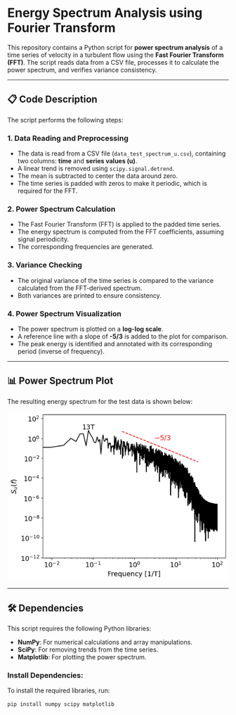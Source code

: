 # Energy Spectrum Analysis using Fourier Transform

This repository contains a Python script for **power spectrum analysis** of a time series of velocity in a turbulent flow using the **Fast Fourier Transform (FFT)**. The script reads data from a CSV file, processes it to calculate the power spectrum, and verifies variance consistency.

---

## 📋 **Code Description**

The script performs the following steps:

### 1. **Data Reading and Preprocessing**
- The data is read from a CSV file (`data_test_spectrum_u.csv`), containing two columns: **time** and **series values (u)**.
- A linear trend is removed using `scipy.signal.detrend`.
- The mean is subtracted to center the data around zero.
- The time series is padded with zeros to make it periodic, which is required for the FFT.

### 2. **Power Spectrum Calculation**
- The Fast Fourier Transform (FFT) is applied to the padded time series.
- The energy spectrum is computed from the FFT coefficients, assuming signal periodicity.
- The corresponding frequencies are generated.

### 3. **Variance Checking**
- The original variance of the time series is compared to the variance calculated from the FFT-derived spectrum.
- Both variances are printed to ensure consistency.

### 4. **Power Spectrum Visualization**
- The power spectrum is plotted on a **log-log scale**.
- A reference line with a slope of **-5/3** is added to the plot for comparison.
- The peak energy is identified and annotated with its corresponding period (inverse of frequency).

---

## 📊 **Power Spectrum Plot**

The resulting energy spectrum for the test data is shown below:

![Energy Spectrum](fig_spectrum_u.png)

---

## 🛠️ **Dependencies**

This script requires the following Python libraries:

- **NumPy**: For numerical calculations and array manipulations.
- **SciPy**: For removing trends from the time series.
- **Matplotlib**: For plotting the power spectrum.

### Install Dependencies:
To install the required libraries, run:

```bash
pip install numpy scipy matplotlib
